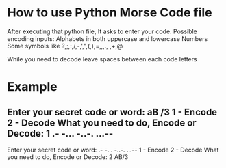 # How to use Python Morse Code file

After executing that python file, It asks to enter your code.
Possible encoding inputs:
	Alphabets in both uppercase and lowercase
	Numbers
	Some symbols like ?,;,:,/,-,',",(,),=,,,., ,+,@

While you need to decode leave spaces between each code letters
# Example
Enter your secret code or word: aB /3
1 - Encode
2 - Decode
What you need to do, Encode or Decode: 1
.- -...   -..-. ...--
----------------------------------------------

Enter your secret code or word: .- -...   -..-. ...--
1 - Encode
2 - Decode
What you need to do, Encode or Decode: 2
AB/3
